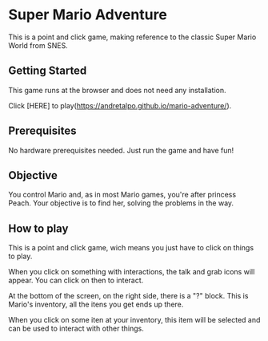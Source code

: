 # Super Mario Adventure

This is a point and click game, making reference to the classic Super Mario World from SNES.

## Getting Started

This game runs at the browser and does not need any installation.

Click [HERE] to play(https://andretalpo.github.io/mario-adventure/).

## Prerequisites

No hardware prerequisites needed. Just run the game and have fun!

## Objective

You control Mario and, as in most Mario games, you're after princess Peach. Your objective is to find her, solving the problems in the way.

## How to play

This is a point and click game, wich means you just have to click on things to play. 

When you click on something with interactions, the talk and grab icons will appear. You can click on then to interact.

At the bottom of the screen, on the right side, there is a "?" block. This is Mario's inventory, all the itens you get ends up there.

When you click on some iten at your inventory, this item will be selected and can be used to interact with other things.

